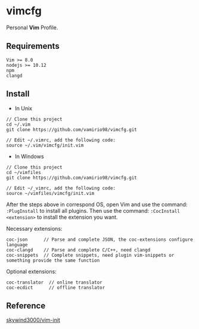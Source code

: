 # vimcfg
Personal **Vim** Profile.

## Requirements
```
Vim >= 8.0
nodejs >= 10.12
npm
clangd
```

## Install
* In Unix

```
// Clone this project
cd ~/.vim
git clone https://github.com/vamirio98/vimcfg.git

// Edit ~/.vimrc, add the following code:
source ~/.vim/vimcfg/init.vim
```

* In Windows
```
// Clone this project
cd ~/vimfiles
git clone https://github.com/vamirio98/vimcfg.git

// Edit ~/_vimrc, add the following code:
source ~/vimfiles/vimcfg/init.vim
```
After the steps above in correspond OS, open Vim and use the command:
`
:PlugInstall
`
to install all plugins.
Then use the command:
`
:CocInstall <extension>
`
to install the extension you want.

Necessary extensions:
```
coc-json      // Parse and complete JSON, the coc-extensions configure language
coc-clangd    // Parse and complete C/C++, need clangd
coc-snippets  // Complete snippets, need plugin vim-snippets or something provide the same function
```
Optional extensions:
```
coc-translator  // online translator
coc-ecdict      // offline translator
```
## Reference
[skywind3000/vim-init](https://github.com/skywind3000/vim-init)
